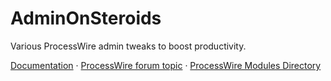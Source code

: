 AdminOnSteroids
========================

Various ProcessWire admin tweaks to boost productivity.

[Documentation](https://github.com/rolandtoth/AdminOnSteroids/wiki/Home) · [ProcessWire forum topic](https://processwire.com/talk/topic/13389-adminonsteroids/) · [ProcessWire Modules Directory](http://modules.processwire.com/modules/admin-on-steroids/)
